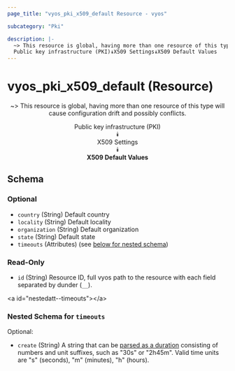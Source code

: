```yaml
---
page_title: "vyos_pki_x509_default Resource - vyos"

subcategory: "Pki"

description: |- 
  ~> This resource is global, having more than one resource of this type will cause configuration drift and possibly conflicts.
  Public key infrastructure (PKI)⯯X509 Settings⯯X509 Default Values
---
```


# vyos_pki_x509_default (Resource)
<center>

~> This resource is global, having more than one resource of this type will cause configuration drift and possibly conflicts.

Public key infrastructure (PKI)  
⯯  
X509 Settings  
⯯  
**X509 Default Values**


</center>

## Schema

### Optional

- `country` (String) Default country
- `locality` (String) Default locality
- `organization` (String) Default organization
- `state` (String) Default state
- `timeouts` (Attributes) (see [below for nested schema](#nestedatt--timeouts))

### Read-Only

- `id` (String) Resource ID, full vyos path to the resource with each field separated by dunder (`__`).

&lt;a id=&#34;nestedatt--timeouts&#34;&gt;&lt;/a&gt;
### Nested Schema for `timeouts`

Optional:

- `create` (String) A string that can be [parsed as a duration](https://pkg.go.dev/time#ParseDuration) consisting of numbers and unit suffixes, such as &#34;30s&#34; or &#34;2h45m&#34;. Valid time units are &#34;s&#34; (seconds), &#34;m&#34; (minutes), &#34;h&#34; (hours).  
